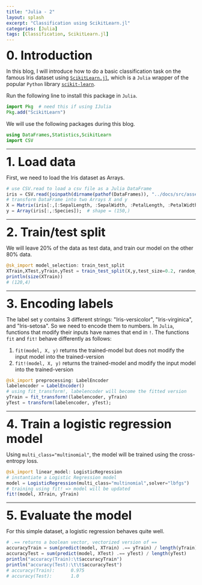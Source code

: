 ```yaml
---
title: "Julia - 2"
layout: splash
excerpt: "Classification using ScikitLearn.jl"
categories: [Julia]
tags: [Classification, ScikitLearn.jl]
---
```


<span style="font-weight:bold;font-size:32px">0. Introduction</span>

In this blog, I will introduce how to do a basic classification task on the famous Iris dataset using [`ScikitLearn.jl`](https://scikitlearnjl.readthedocs.io/en/latest/), which is a `Julia` wrapper of the popular `Python` library [`scikit-learn`](https://scikit-learn.org/stable/).

Run the following line to install this package in `Julia`.
```julia
import Pkg  # need this if using IJulia
Pkg.add("ScikitLearn")
```
We will use the following packages during this blog.
```julia
using DataFrames,Statistics,ScikitLearn
import CSV
```

---
<span style="font-weight:bold;font-size:32px">1. Load data</span>

First, we need to load the Iris dataset as Arrays.

```julia
# use CSV.read to load a csv file as a Julia DataFrame
iris = CSV.read(joinpath(dirname(pathof(DataFrames)), "../docs/src/assets/iris.csv"));
# transform DataFrame into two Arrays X and y
X = Matrix(iris[:,[:SepalLength, :SepalWidth, :PetalLength, :PetalWidth]])  # shape = (150,4)
y = Array(iris[:,:Species]);  # shape = (150,)
```

---
<span style="font-weight:bold;font-size:32px">2. Train/test split</span>

We will leave 20% of the data as test data, and train our model on the other 80% data.
```julia
@sk_import model_selection: train_test_split
XTrain,XTest,yTrain,yTest = train_test_split(X,y,test_size=0.2, random_state=42);
println(size(XTrain))
# (120,4)
```

---
<span style="font-weight:bold;font-size:32px">3. Encoding labels</span>

The label set y contains 3 different strings: "Iris-versicolor", "Iris-virginica", and "Iris-setosa". So we need to encode them to numbers. In `Julia`, functions that modify their inputs have names that end in `!`. The functions `fit` and `fit!` behave differently as follows:
1. `fit(model, X, y)` returns the trained-model but does not modify the input model into the trained-version 
2. `fit!(model, X, y)` returns the trained-model and modify the input model into the trained-version 
```julia
@sk_import preprocessing: LabelEncoder 
labelencoder = LabelEncoder() 
# using fit_transform!, labelencoder will become the fitted version
yTrain = fit_transform!(labelencoder, yTrain)
yTest = transform(labelencoder, yTest); 
```

---
<span style="font-weight:bold;font-size:32px">4. Train a logistic regression model</span>

Using `multi_class="multinomial"`, the model will be trained using the cross-entropy loss.
```julia
@sk_import linear_model: LogisticRegression
# instantiate a Logistic Regression model
model = LogisticRegression(multi_class="multinomial",solver="lbfgs")
# training using fit! => model will be updated
fit!(model, XTrain, yTrain)
```

---
<span style="font-weight:bold;font-size:32px">5. Evaluate the model</span>

For this simple dataset, a logistic regression behaves quite well.
```julia
# .== returns a boolean vector, vectorized version of ==
accuracyTrain = sum(predict(model, XTrain) .== yTrain) / length(yTrain)
accuracyTest = sum(predict(model, XTest) .== yTest) / length(yTest)
println("accuracy(Train):\t$accuracyTrain")
println("accuracy(Test):\t\t$accuracyTest")
# accuracy(Train):		0.975
# accuracy(Test):		1.0
```
